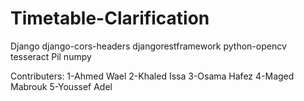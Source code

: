 # Timetable-Clarification

Django
django-cors-headers
djangorestframework
python-opencv
tesseract
Pil
numpy

Contributers:
1-Ahmed Wael
2-Khaled Issa
3-Osama Hafez
4-Maged Mabrouk
5-Youssef Adel
